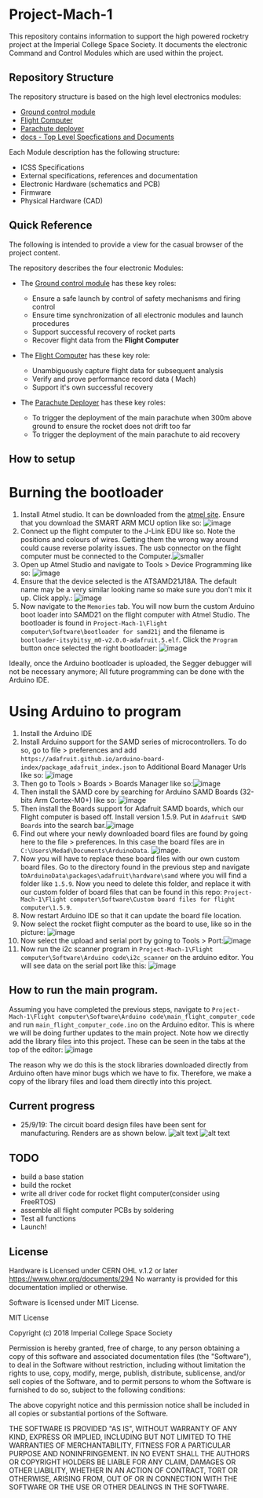 # Project-Mach-1
This repository contains information to support the high powered rocketry project at the Imperial College Space Society. It documents the electronic Command and Control Modules which are used within the project.

## Repository Structure
The repository structure is based on the high level electronics modules:

* [Ground control module](https://github.com/ImperialSpaceSociety/Project-Mach-1/blob/master/Ground%20Control%20module)
* [Flight Computer](https://github.com/ImperialSpaceSociety/Project-Mach-1/blob/master/Flight%20computer)
* [Parachute deployer](https://github.com/ImperialSpaceSociety/Project-Mach-1/blob/master/Parachute%20deployer)
* [docs - Top Level Specfications and Documents](https://github.com/ImperialSpaceSociety/Project-Mach-1/blob/master/docs)

Each Module description has the following structure:

* ICSS Specifications
* External specifications, references and documentation
* Electronic Hardware (schematics and PCB)
* Firmware
* Physical Hardware (CAD)

## Quick Reference
The following is intended to provide a view for the casual browser of the project content.

The repository describes the four electronic Modules:

* The [Ground control module](https://github.com/ImperialSpaceSociety/Project-Mach-1/blob/master/Ground%20Control%20module) has these key roles:
  * Ensure a safe launch by control of safety mechanisms and firing control
  * Ensure time synchronization of all electronic modules and launch procedures
  * Support successful recovery of rocket parts
  * Recover flight data from the **Flight Computer**

* The [Flight Computer](https://github.com/ImperialSpaceSociety/Project-Mach-1/blob/master/Flight%20computer) has these key role:
  * Unambiguously capture flight data for subsequent analysis
  * Verify and prove performance record data ( Mach)
  * Support it's own successful recovery

* The [Parachute Deployer](https://github.com/ImperialSpaceSociety/Project-Mach-1/blob/master/Parachute%20deployer) has these key roles:
  * To trigger the deployment of the main parachute when 300m above ground to ensure the rocket does not drift too far
  * To trigger the deployment of the main parachute to aid recovery

## How to setup
# Burning the bootloader
1. Install Atmel studio. It can be downloaded from the [atmel site](https://www.microchip.com/mplab/avr-support/atmel-studio-7). Ensure that you download the SMART ARM MCU option like so: ![image](https://user-images.githubusercontent.com/26815217/97048803-8e224e00-1572-11eb-8974-1dc5bd169e97.png)
2. Connect up the flight computer to the J-Link EDU like so. Note the positions and colours of wires. Getting them the wrong way around could cause reverse polarity issues. The usb connector on the flight computer must be connected to the Computer.![smaller](https://user-images.githubusercontent.com/26815217/97049723-181ee680-1574-11eb-8998-49b052f84ce9.jpg)
3. Open up Atmel Studio and navigate to Tools > Device Programming like so: ![image](https://user-images.githubusercontent.com/26815217/97049151-1bfe3900-1573-11eb-92dd-a2e1868a808a.png)
4. Ensure that the device selected is the ATSAMD21J18A. The default name may be a very similar looking name so make sure you don't mix it up. Click apply.: ![image](https://user-images.githubusercontent.com/26815217/97049270-5b2c8a00-1573-11eb-8d83-f50c7edb5846.png)
5. Now navigate to the `Memories` tab. You will now burn the custom Arduino boot loader into SAMD21 on the flight computer with Atmel Studio. The bootloader is found in `Project-Mach-1\Flight computer\Software\bootloader for samd21j` and the filename is `bootloader-itsybitsy_m0-v2.0.0-adafruit.5.elf`. Click the `Program` button once selected the right bootloader: ![image](https://user-images.githubusercontent.com/26815217/97049436-a3e44300-1573-11eb-92fe-02f36d6b8130.png)

Ideally, once the Arduino bootloader is uploaded, the Segger debugger will not be necessary anymore; All future programming can be done with the Arduino IDE.

# Using Arduino to program
1. Install the Arduino IDE
2. Install Arduino support for the SAMD series of microcontrollers. To do so, go to file > preferences and add `https://adafruit.github.io/arduino-board-index/package_adafruit_index.json` to Additional Board Manager Urls like so: ![image](https://user-images.githubusercontent.com/26815217/97046336-228ab180-156f-11eb-9b23-e58ebe139e13.png)
3. Then go to Tools > Boards > Boards Manager like so:![image](https://user-images.githubusercontent.com/26815217/97046437-4cdc6f00-156f-11eb-8568-0db63647302c.png)
4. Then install the SAMD core by searching for Arduino SAMD Boards (32-bits Arm Cortex-M0+) like so: ![image](https://user-images.githubusercontent.com/26815217/97046683-a47ada80-156f-11eb-993c-f97d2ba23dc1.png)
5. Then install the Boards support for Adafruit SAMD boards, which our Flight computer is based off. Install version 1.5.9. Put in `Adafruit SAMD Boards` into the search bar.![image](https://user-images.githubusercontent.com/26815217/97047112-5d411980-1570-11eb-8788-4c5ba38919c8.png)
6. Find out where your newly downloaded board files are found by going here to the file > preferences. In this case the board files are in `C:\Users\Medad\Documents\ArduinoData`. ![image](https://user-images.githubusercontent.com/26815217/97037529-4e069f80-1561-11eb-9e55-63b4ba6fe1d4.png).
7. Now you will have to replace these board files with our own custom board files. Go to the directory found in the previous step and navigate to`ArduinoData\packages\adafruit\hardware\samd` where you will find a folder like `1.5.9`. Now you need to delete this folder, and replace it with our custom folder of board files that can be found in this repo: `Project-Mach-1\Flight computer\Software\Custom board files for flight computer\1.5.9`.
8. Now restart Arduino IDE so that it can update the board file location.
9. Now select the rocket flight computer as the board to use, like so in the picture: ![image](https://user-images.githubusercontent.com/26815217/97038067-26640700-1562-11eb-93f9-622826eb055e.png)
10. Now select the upload and serial port by going to Tools > Port:![image](https://user-images.githubusercontent.com/26815217/97050867-076f7000-1576-11eb-9110-b95f3bc894ae.png)
10. Now run the i2c scanner program in `Project-Mach-1\Flight computer\Software\Arduino code\i2c_scanner` on the arduino editor. You will see data on the serial port like this: ![image](https://user-images.githubusercontent.com/26815217/97045258-5a90f500-156d-11eb-95d6-a1918af80ee6.png)

## How to run the main program.
Assuming you have completed the previous steps, navigate to `Project-Mach-1\Flight computer\Software\Arduino code\main_flight_computer_code` and run `main_flight_computer_code.ino` on the Arduino editor. This is where we will be doing further updates to the main project. Note how we directly add the library files into this project. These can be seen in the tabs at the top of the editor: ![image](https://user-images.githubusercontent.com/26815217/97050319-10137680-1575-11eb-93a8-b61fe4b973d9.png)

The reason why we do this is the stock libraries downloaded directly from Arduino often have minor bugs which we have to fix. Therefore, we make a copy of the library files and load them directly into this project.


## Current progress
* 25/9/19: The circuit board design files have been sent for manufacturing. Renders are as shown below.
![alt text](https://github.com/ImperialSpaceSociety/Project-Mach-1/blob/master/Flight%20computer/Hardware/circuit%20board%20design%20v1.1/Capture%20ft1.PNG)
![alt text](https://github.com/ImperialSpaceSociety/Project-Mach-1/blob/master/Flight%20computer/Hardware/circuit%20board%20design%20v1.1/Capture%20ft2.PNG)

## TODO
* build a base station
* build the rocket
* write all driver code for rocket flight computer(consider using FreeRTOS)
* assemble all flight computer PCBs by soldering
* Test all functions
* Launch!


## License

Hardware is Licensed under CERN OHL v.1.2 or later https://www.ohwr.org/documents/294 No warranty is provided for this documentation implied or otherwise.

Software is licensed under MIT License.

MIT License

Copyright (c) 2018 Imperial College Space Society

Permission is hereby granted, free of charge, to any person obtaining a copy of this software and associated documentation files (the "Software"), to deal in the Software without restriction, including without limitation the rights to use, copy, modify, merge, publish, distribute, sublicense, and/or sell copies of the Software, and to permit persons to whom the Software is furnished to do so, subject to the following conditions:

The above copyright notice and this permission notice shall be included in all copies or substantial portions of the Software.

THE SOFTWARE IS PROVIDED "AS IS", WITHOUT WARRANTY OF ANY KIND, EXPRESS OR IMPLIED, INCLUDING BUT NOT LIMITED TO THE WARRANTIES OF MERCHANTABILITY, FITNESS FOR A PARTICULAR PURPOSE AND NONINFRINGEMENT. IN NO EVENT SHALL THE AUTHORS OR COPYRIGHT HOLDERS BE LIABLE FOR ANY CLAIM, DAMAGES OR OTHER LIABILITY, WHETHER IN AN ACTION OF CONTRACT, TORT OR OTHERWISE, ARISING FROM, OUT OF OR IN CONNECTION WITH THE SOFTWARE OR THE USE OR OTHER DEALINGS IN THE SOFTWARE.

